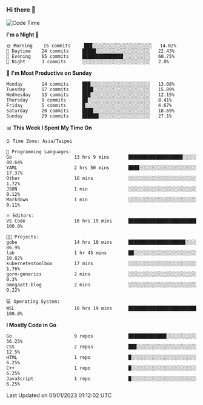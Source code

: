 ### Hi there 👋

<!--START_SECTION:waka-->
![Code Time](http://img.shields.io/badge/Code%20Time-707%20hrs%2017%20mins-blue)

**I'm a Night 🦉** 

```text
🌞 Morning    15 commits     ███░░░░░░░░░░░░░░░░░░░░░░   14.02% 
🌆 Daytime    24 commits     █████░░░░░░░░░░░░░░░░░░░░   22.43% 
🌃 Evening    65 commits     ███████████████░░░░░░░░░░   60.75% 
🌙 Night      3 commits      ░░░░░░░░░░░░░░░░░░░░░░░░░   2.8%

```
📅 **I'm Most Productive on Sunday** 

```text
Monday       14 commits     ███░░░░░░░░░░░░░░░░░░░░░░   13.08% 
Tuesday      17 commits     ████░░░░░░░░░░░░░░░░░░░░░   15.89% 
Wednesday    13 commits     ███░░░░░░░░░░░░░░░░░░░░░░   12.15% 
Thursday     9 commits      ██░░░░░░░░░░░░░░░░░░░░░░░   8.41% 
Friday       5 commits      █░░░░░░░░░░░░░░░░░░░░░░░░   4.67% 
Saturday     20 commits     ████░░░░░░░░░░░░░░░░░░░░░   18.69% 
Sunday       29 commits     ██████░░░░░░░░░░░░░░░░░░░   27.1%

```


📊 **This Week I Spent My Time On** 

```text
⌚︎ Time Zone: Asia/Taipei

💬 Programming Languages: 
Go                       13 hrs 9 mins       ████████████████████░░░░░   80.64% 
YAML                     2 hrs 50 mins       ████░░░░░░░░░░░░░░░░░░░░░   17.37% 
Other                    16 mins             ░░░░░░░░░░░░░░░░░░░░░░░░░   1.72% 
JSON                     1 min               ░░░░░░░░░░░░░░░░░░░░░░░░░   0.12% 
Markdown                 1 min               ░░░░░░░░░░░░░░░░░░░░░░░░░   0.11%

🔥 Editors: 
VS Code                  16 hrs 19 mins      █████████████████████████   100.0%

🐱‍💻 Projects: 
gobe                     14 hrs 10 mins      █████████████████████░░░░   86.9% 
lab                      1 hr 45 mins        ██░░░░░░░░░░░░░░░░░░░░░░░   10.82% 
kubernetestoolbox        17 mins             ░░░░░░░░░░░░░░░░░░░░░░░░░   1.76% 
gorm-generics            2 mins              ░░░░░░░░░░░░░░░░░░░░░░░░░   0.3% 
omegaatt-blog            2 mins              ░░░░░░░░░░░░░░░░░░░░░░░░░   0.22%

💻 Operating System: 
WSL                      16 hrs 19 mins      █████████████████████████   100.0%

```

**I Mostly Code in Go** 

```text
Go                       9 repos             ██████████████░░░░░░░░░░░   56.25% 
CSS                      2 repos             ███░░░░░░░░░░░░░░░░░░░░░░   12.5% 
HTML                     1 repo              █░░░░░░░░░░░░░░░░░░░░░░░░   6.25% 
C++                      1 repo              █░░░░░░░░░░░░░░░░░░░░░░░░   6.25% 
JavaScript               1 repo              █░░░░░░░░░░░░░░░░░░░░░░░░   6.25%

```



 Last Updated on 01/01/2023 01:12:02 UTC
<!--END_SECTION:waka-->

<!--
**omegaatt36/omegaatt36** is a ✨ _special_ ✨ repository because its `README.md` (this file) appears on your GitHub profile.

Here are some ideas to get you started:

- 🔭 I’m currently working on ...
- 🌱 I’m currently learning ...
- 👯 I’m looking to collaborate on ...
- 🤔 I’m looking for help with ...
- 💬 Ask me about ...
- 📫 How to reach me: ...
- 😄 Pronouns: ...
- ⚡ Fun fact: ...
-->
